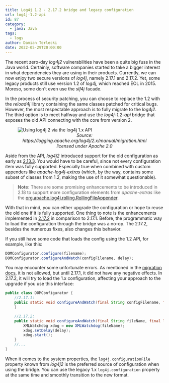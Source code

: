 ```yaml
---
title: Log4j 1.2 - 2.17.2 bridge and legacy configuration
url: log4j-1.2-api
id: 87
category:
  - java: Java
tags:
  - logs
author: Damian Terlecki
date: 2022-05-29T20:00:00
---
```


The recent zero-day *log4j2* vulnerabilities have been a quite big fuss in the Java world.
Certainly, software companies started to take a bigger interest in what dependencies they are using in their products.
Currently, we can now enjoy two secure versions of *log4j*, namely 2.17.1 and 2.17.2.
Yet, some legacy products still use version 1.2 of *log4j*, which reached EOL in 2015. Moreso, some don't even use the *slf4j* facade.

In the process of security patching, you can choose to replace the 1.2 with the *reload4j* library containing the same classes
patched for critical bugs. However, the most respectable approach is to fully migrate to the *log4j2*.
The third option is to meet halfway and use the *log4j-1.2-api* bridge that exposes the old API connecting with the core from version 2.

<figure>
<img src="/img/hq/whichjar-log4j-1.2-api-min.png" alt="Using log4j 2 via the log4j 1.x API" title="Using log4j 2 via the log4j 1.x API">
<figcaption><center><i>Source: https://logging.apache.org/log4j/2.x/manual/migration.html licensed under Apache 2.0</i></center></figcaption>
</figure>

Aside from the API, *log4j2* introduced support for the old configuration as early as [2.13.3](https://issues.apache.org/jira/browse/LOG4J2-63).
You would have to be careful, since not every configuration item was fully supported. Especially true when combined with custom
appenders like *apache-log4j-extras* (which, by the way, contains some subset of classes from 1.2, making the use of it somewhat questionable).

> **Note:** There are some promising enhancements to be introduced in 2.18 to support more configuration elements from *apache-extras* like the [org.apache.log4j.rolling.RollingFileAppender](https://issues.apache.org/jira/projects/LOG4J2/issues/LOG4J2-3483).

With that in mind, you can either upgrade the configuration or hope to reuse the old one if it is fully supported.
One thing to note is the enhancements implemented in [2.17.2](https://logging.apache.org/log4j/2.x/changes-report.html#a2.17.2) in comparison to 2.17.1.
Before, the programmatic way to load the configuration through the bridge was a no-op. The 2.17.2, besides the numerous fixes, also changes this behavior.

If you still have some code that loads the config using the 1.2 API, for example, like this:
```java
DOMConfigurator.configure(filename);
DOMConfigurator.configureAndWatch(configFilename, delay);
```
You may encounter some unfortunate errors. As mentioned in the [migration docs](https://logging.apache.org/log4j/2.x/manual/migration.html), it is not allowed,
but until 2.17.1, it did not have any negative effects.
In 2.17.2, it will try to load the 1.x configuration, affecting your approach to the upgrade if you use this interface:
```java
public class DOMConfigurator {
    //2.17.1:
    public static void configureAndWatch(final String configFilename, final long delay) {
    }

    //2.17.2:
    public static void configureAndWatch(final String fileName, final long delay) {
        XMLWatchdog xdog = new XMLWatchdog(fileName);
        xdog.setDelay(delay);
        xdog.start();
    }
    //...
}
```
When it comes to the system properties, the `log4j.configurationFile` property known from *log4j2* is the preferred source of configuration when using the bridge.
You can use the legacy 1.x `log4j.configuration` property at the same time and smoothly transition to the new format.